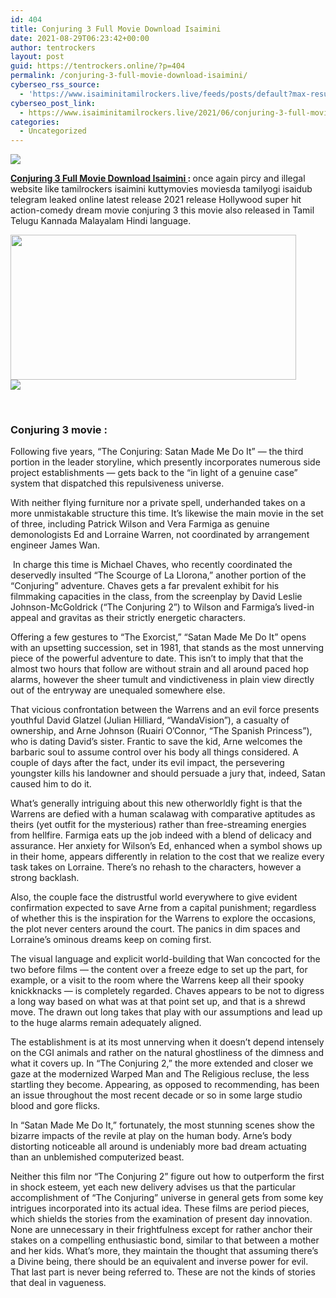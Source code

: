 ```yaml
---
id: 404
title: Conjuring 3 Full Movie Download Isaimini
date: 2021-08-29T06:23:42+00:00
author: tentrockers
layout: post
guid: https://tentrockers.online/?p=404
permalink: /conjuring-3-full-movie-download-isaimini/
cyberseo_rss_source:
  - 'https://www.isaiminitamilrockers.live/feeds/posts/default?max-results=150&start-index=1'
cyberseo_post_link:
  - https://www.isaiminitamilrockers.live/2021/06/conjuring-3-full-movie-download-isaimini.html
categories:
  - Uncategorized
---
```

<div class="media_block">
  <img src="https://1.bp.blogspot.com/-Wfbim8WNccE/YMIQ0cHWMLI/AAAAAAAAA14/e9SNMLSDviAbs9GGNKhfQr6EHX8aRZKdACLcBGAsYHQ/s72-w457-h232-c/3-16-780x470.jpg" class="media_thumbnail" />
</div>

<meta content="Conjuring 3 Full Movie Download Isaimini :&nbsp; once again pircy and illegal website like tamilrockers isaimini kuttymovies moviesda tamilyogi i..." name="twitter:description" />

  


<center>
</center>

**<a href="https://www.tamilrockers.co.nz/conjuring-3-full-movie-download-isaimini/" target="_blank" rel="noopener">Conjuring 3 Full Movie Download Isaimini </a>:&nbsp;**<span face="&quot;Open Sans&quot;, arial, helvetica, sans-serif">once again pircy and illegal website like tamilrockers isaimini kuttymovies moviesda tamilyogi isaidub telegram leaked online latest release 2021 release Hollywood super hit action-comedy dream movie conjuring 3 this movie also released in Tamil Telugu Kannada Malayalam Hindi language.</span>

<div class="separator">
  <a href="https://1.bp.blogspot.com/-Wfbim8WNccE/YMIQ0cHWMLI/AAAAAAAAA14/e9SNMLSDviAbs9GGNKhfQr6EHX8aRZKdACLcBGAsYHQ/s780/3-16-780x470.jpg"><img loading="lazy" border="0" data-original-height="470" data-original-width="780" height="232" src="https://1.bp.blogspot.com/-Wfbim8WNccE/YMIQ0cHWMLI/AAAAAAAAA14/e9SNMLSDviAbs9GGNKhfQr6EHX8aRZKdACLcBGAsYHQ/w457-h232/3-16-780x470.jpg" width="457" /></a>
</div>



<div class="separator">
  <a href="https://www.tamilrockers.co.nz/conjuring-3-full-movie-download-isaimini/" target="_blank" rel="noopener"><img border="0" data-original-height="250" data-original-width="300" src="https://1.bp.blogspot.com/-ETUBDa9pprE/YMIRFkvJcUI/AAAAAAAAA2A/YHwj1v_cJc4QhPi-oKJnx71ZZ94yCtdowCLcBGAsYHQ/s0/%2527.png" /></a>
</div>

<span face="&quot;Open Sans&quot;, arial, helvetica, sans-serif"><br /></span>

### **Conjuring 3 movie :**

Following five years, “The Conjuring: Satan Made Me Do It” — the third portion in the leader storyline, which presently incorporates numerous side project establishments — gets back to the “in light of a genuine case” system that dispatched this repulsiveness universe.

With neither flying furniture nor a private spell, underhanded takes on a more unmistakable structure this time. It’s likewise the main movie in the set of three, including Patrick Wilson and Vera Farmiga as genuine demonologists Ed and Lorraine Warren, not coordinated by arrangement engineer James Wan.

&nbsp;In charge this time is Michael Chaves, who recently coordinated the deservedly insulted “The Scourge of La Llorona,” another portion of the “Conjuring” adventure. Chaves gets a far prevalent exhibit for his filmmaking capacities in the class, from the screenplay by David Leslie Johnson-McGoldrick (“The Conjuring 2”) to Wilson and Farmiga’s lived-in appeal and gravitas as their strictly energetic characters.

Offering a few gestures to “The Exorcist,” “Satan Made Me Do It” opens with an upsetting succession, set in 1981, that stands as the most unnerving piece of the powerful adventure to date. This isn’t to imply that that the almost two hours that follow are without strain and all around paced hop alarms, however the sheer tumult and vindictiveness in plain view directly out of the entryway are unequaled somewhere else.

That vicious confrontation between the Warrens and an evil force presents youthful David Glatzel (Julian Hilliard, “WandaVision”), a casualty of ownership, and Arne Johnson (Ruairi O’Connor, “The Spanish Princess”), who is dating David’s sister. Frantic to save the kid, Arne welcomes the barbaric soul to assume control over his body all things considered. A couple of days after the fact, under its evil impact, the persevering youngster kills his landowner and should persuade a jury that, indeed, Satan caused him to do it.

What’s generally intriguing about this new otherworldly fight is that the Warrens are defied with a human scalawag with comparative aptitudes as theirs (yet outfit for the mysterious) rather than free-streaming energies from hellfire. Farmiga eats up the job indeed with a blend of delicacy and assurance. Her anxiety for Wilson’s Ed, enhanced when a symbol shows up in their home, appears differently in relation to the cost that we realize every task takes on Lorraine. There’s no rehash to the characters, however a strong backlash.

Also, the couple face the distrustful world everywhere to give evident confirmation expected to save Arne from a capital punishment; regardless of whether this is the inspiration for the Warrens to explore the occasions, the plot never centers around the court. The panics in dim spaces and Lorraine’s ominous dreams keep on coming first.

The visual language and explicit world-building that Wan concocted for the two before films — the content over a freeze edge to set up the part, for example, or a visit to the room where the Warrens keep all their spooky knickknacks — is completely regarded. Chaves appears to be not to digress a long way based on what was at that point set up, and that is a shrewd move. The drawn out long takes that play with our assumptions and lead up to the huge alarms remain adequately aligned.

The establishment is at its most unnerving when it doesn’t depend intensely on the CGI animals and rather on the natural ghostliness of the dimness and what it covers up. In “The Conjuring 2,” the more extended and closer we gaze at the modernized Warped Man and The Religious recluse, the less startling they become. Appearing, as opposed to recommending, has been an issue throughout the most recent decade or so in some large studio blood and gore flicks.

In “Satan Made Me Do It,” fortunately, the most stunning scenes show the bizarre impacts of the revile at play on the human body. Arne’s body distorting noticeable all around is undeniably more bad dream actuating than an unblemished computerized beast.

Neither this film nor “The Conjuring 2” figure out how to outperform the first in shock esteem, yet each new delivery advises us that the particular accomplishment of “The Conjuring” universe in general gets from some key intrigues incorporated into its actual idea. These films are period pieces, which shields the stories from the examination of present day innovation. None are unnecessary in their frightfulness except for rather anchor their stakes on a compelling enthusiastic bond, similar to that between a mother and her kids. What’s more, they maintain the thought that assuming there’s a Divine being, there should be an equivalent and inverse power for evil. That last part is never being referred to. These are not the kinds of stories that deal in vagueness.

<center>
</center>